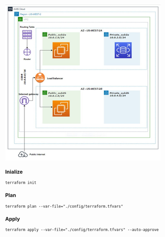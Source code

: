 <img src="demo.jpg" width="500" height="500">

### Inialize

```
terraform init
```

### Plan

```
terraform plan --var-file="./config/terraform.tfvars"
```

### Apply

```
terraform apply --var-file="./config/terraform.tfvars" --auto-approve
```